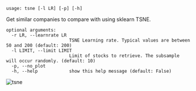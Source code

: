 ```text
usage: tsne [-l LR] [-p] [-h]
```

Get similar companies to compare with using sklearn TSNE.

```
optional arguments:
  -r LR, --learnrate LR
                        TSNE Learning rate. Typical values are between 50 and 200 (default: 200)
  -l LIMIT, --limit LIMIT
                        Limit of stocks to retrieve. The subsample will occur randomly. (default: 10)
  -p, --no_plot
  -h, --help            show this help message (default: False)
```

![tsne](https://user-images.githubusercontent.com/46355364/154074416-af8c7d2a-fa2f-461f-8522-933cf6e3543b.png)

